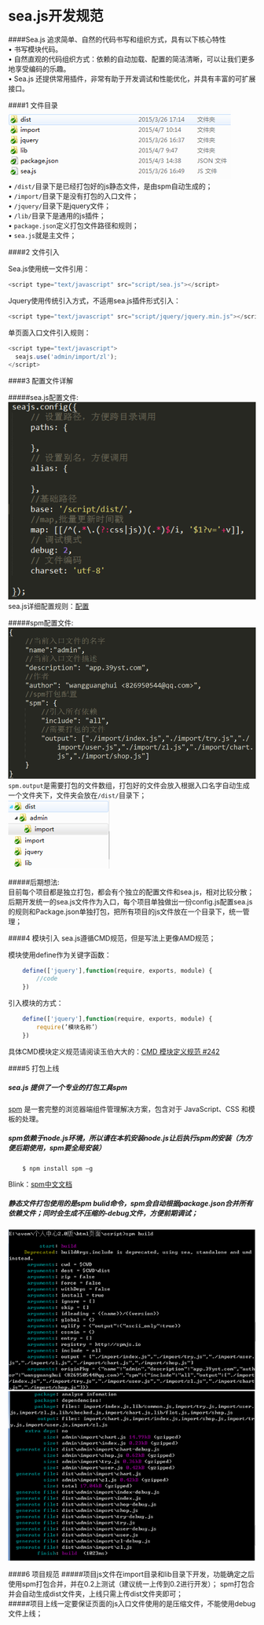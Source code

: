 
sea.js开发规范  
==============
####Sea.js 追求简单、自然的代码书写和组织方式，具有以下核心特性  
    •	书写模块代码。  
    •	自然直观的代码组织方式：依赖的自动加载、配置的简洁清晰，可以让我们更多地享受编码的乐趣。  
    •	Sea.js 还提供常用插件，非常有助于开发调试和性能优化，并具有丰富的可扩展接口。

####1  文件目录  
  ![文件整体目录](https://github.com/div-wang/Yscript/blob/lib/seajs/img/image001.png "文件整体目录")  
    •	`/dist/`目录下是已经打包好的js静态文件，是由spm自动生成的；  
    •	`/import/`目录下是没有打包的入口文件；  
    •	`/jquery/`目录下是jquery文件；  
    •	`/lib/`目录下是通用的js插件；  
    •	`package.json`定义打包文件路径和规则；  
    •	`sea.js`就是主文件；  

####2  文件引入  

  Sea.js使用统一文件引用：  
  ```javascript
  <script type="text/javascript" src="script/sea.js"></script>
  ```
  
  Jquery使用传统引入方式，不适用sea.js插件形式引入：
  ```javascript
  <script type="text/javascript" src="script/jquery/jquery.min.js"></script>
  ```
  
  单页面入口文件引入规则：
  ```javascript
  <script type="text/javascript">
	seajs.use('admin/import/zl');
  </script>
  ```
  
####3 	配置文件详解 

#####sea.js配置文件:  
![sea.js配置文件](https://github.com/div-wang/Yscript/blob/lib/seajs/img/image002.png "sea.js配置文件")  
sea.js详细配置规则：[配置](https://github.com/seajs/seajs/issues/262)  
	
#####spm配置文件:
![spm配置文件](https://github.com/div-wang/Yscript/blob/lib/seajs/img/image003.png "spm配置文件") 
`spm.output`是需要打包的文件数组，打包好的文件会放入根据入口名字自动生成一个文件夹下，文件夹会放在`/dist/`目录下；  
![spm打包文件路径](https://github.com/div-wang/Yscript/blob/lib/seajs/img/image004.png "spm打包文件路径")   
	
#####后期想法:  
目前每个项目都是独立打包，都会有个独立的配置文件和sea.js，相对比较分散；后期开发统一的sea.js文件作为入口，每个项目单独做出一份config.js配置sea.js 的规则和Package.json单独打包，把所有项目的js文件放在一个目录下，统一管理；

####4  模块引入
sea.js遵循CMD规范，但是写法上更像AMD规范；  

模块使用define作为关键字函数：  
```javascript
	define(['jquery'],function(require, exports, module) {
		//code
	})
```

引入模块的方式：
```javascript
	define(['jquery'],function(require, exports, module) {
		require(’模块名称’）
	})
```
	
具体CMD模块定义规范请阅读玉伯大大的：[CMD 模块定义规范 #242](https://github.com/seajs/seajs/issues/242)  
	
####5  打包上线	
#####	sea.js 提供了一个专业的打包工具spm
[spm](https://github.com/spmjs/spm) 是一套完整的浏览器端组件管理解决方案，包含对于 JavaScript、CSS 和模板的处理。

#####	spm依赖于node.js环境，所以请在本机安装node.js让后执行spm的安装（为方便后期使用，spm要全局安装）
		$ npm install spm –g
Blink：[spm中文文档](http://sorrycc.gitbooks.io/spm-handbook/content/index.html)

#####	静态文件打包使用的是spm bulid命令，spm会自动根据package.json合并所有依赖文件；同时会生成不压缩的-debug文件，方便前期调试；
![spm bulid-1](https://github.com/div-wang/Yscript/blob/lib/seajs/img/image005.png "spm bulid-1")   
![spm bulid-2](https://github.com/div-wang/Yscript/blob/lib/seajs/img/image006.png "spm bulid-2")   
	
####6  项目规范	
#####项目js文件在import目录和lib目录下开发，功能确定之后使用spm打包合并，并在0.2上测试（建议统一上传到0.2进行开发）；
spm打包合并会自动生成dist文件夹，上线只需上传dist文件夹即可；  
#####项目上线一定要保证页面的js入口文件使用的是压缩文件，不能使用debug文件上线；
